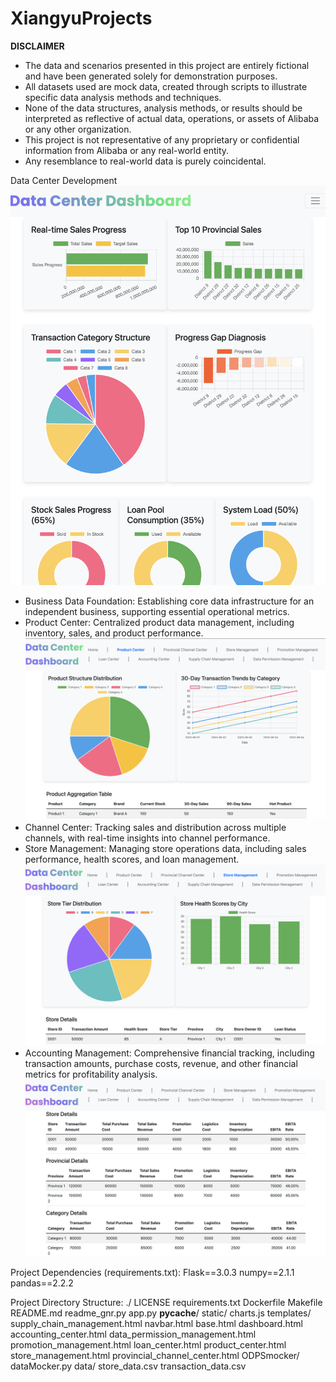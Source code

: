 # XiangyuProjects


__DISCLAIMER__
- The data and scenarios presented in this project are entirely fictional and have been generated solely for demonstration purposes.
- All datasets used are mock data, created through scripts to illustrate specific data analysis methods and techniques. 
- None of the data structures, analysis methods, or results should be interpreted as reflective of actual data, operations, or assets of Alibaba or any other organization. 
- This project is not representative of any proprietary or confidential information from Alibaba or any real-world entity. 
- Any resemblance to real-world data is purely coincidental.

Data Center Development
![alt text](images/Home.png)
- Business Data Foundation: Establishing core data infrastructure for an independent business, supporting essential operational metrics.
- Product Center: Centralized product data management, including inventory, sales, and product performance.
![alt text](images/productCenter.png)
- Channel Center: Tracking sales and distribution across multiple channels, with real-time insights into channel performance.
- Store Management: Managing store operations data, including sales performance, health scores, and loan management.
![alt text](images/storeManagement.png)
- Accounting Management: Comprehensive financial tracking, including transaction amounts, purchase costs, revenue, and other financial metrics for profitability analysis.
![alt text](images/accounting.png)



Project Dependencies (requirements.txt):
Flask==3.0.3
numpy==2.1.1
pandas==2.2.2


Project Directory Structure:
./
    LICENSE
    requirements.txt
    Dockerfile
    Makefile
    README.md
    readme_gnr.py
    app.py
    __pycache__/
    static/
        charts.js
    templates/
        supply_chain_management.html
        navbar.html
        base.html
        dashboard.html
        accounting_center.html
        data_permission_management.html
        promotion_management.html
        loan_center.html
        product_center.html
        store_management.html
        provincial_channel_center.html
    ODPSmocker/
        dataMocker.py
    data/
        store_data.csv
        transaction_data.csv
